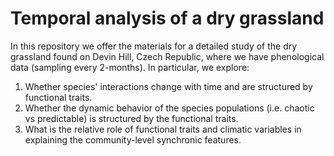 # Temporal analysis of a dry grassland 

In this repository we offer the materials for a detailed study of the dry grassland found on Devin Hill,
Czech Republic, where we have phenological data (sampling every 2-months). In particular, we explore:

1. Whether species' interactions change with time and are structured by functional traits.
2. Whether the dynamic behavior of the species populations (i.e. chaotic vs predictable) is structured by the functional traits.
3. What is the relative role of functional traits and climatic variables in explaining the community-level synchronic features.
